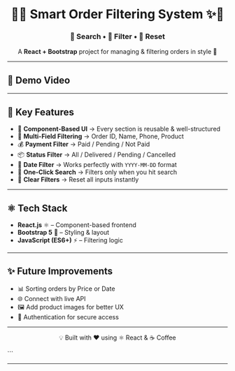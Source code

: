 
<div align="center">

# 🛒✨ Smart Order Filtering System ✨🛒  
### 🔎 Search • 🎯 Filter • 🧹 Reset  

A **React + Bootstrap** project for managing & filtering orders in style 🚀  

</div>

---

## 🎥 Demo Video  



---

## 🚀 Key Features  
- 🧩 **Component-Based UI** → Every section is reusable & well-structured  
- 🔎 **Multi-Field Filtering** → Order ID, Name, Phone, Product  
- 💰 **Payment Filter** → Paid / Pending / Not Paid  
- 📦 **Status Filter** → All / Delivered / Pending / Cancelled  
- 📅 **Date Filter** → Works perfectly with `YYYY-MM-DD` format  
- 🎯 **One-Click Search** → Filters only when you hit search  
- 🧹 **Clear Filters** → Reset all inputs instantly  

---

## ⚛️ Tech Stack  
- **React.js** ⚛️ – Component-based frontend  
- **Bootstrap 5** 🎨 – Styling & layout  
- **JavaScript (ES6+)** ⚡ – Filtering logic  

---


## ✨ Future Improvements

* 📊 Sorting orders by Price or Date
* 🌐 Connect with live API
* 🖼️ Add product images for better UX
* 🔐 Authentication for secure access

---

<div align="center">

💡 Built with ❤️ using ⚛️ React & ☕ Coffee

</div>
```

---



